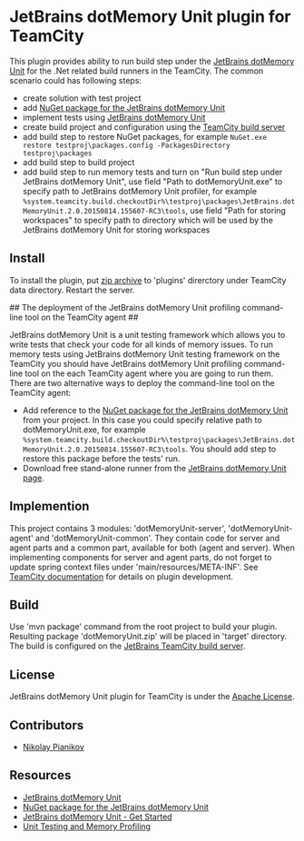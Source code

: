 # JetBrains dotMemory Unit plugin for TeamCity #

This plugin provides ability to run build step under the [JetBrains dotMemory Unit](https://www.jetbrains.com/dotmemory/unit/) for the .Net related build runners in the TeamCity. The common scenario could has following steps:
- create solution with test project
- add [NuGet package for the JetBrains dotMemory Unit](https://www.nuget.org/packages/JetBrains.DotMemoryUnit/)
- implement tests using [JetBrains dotMemory Unit](https://www.jetbrains.com/dotmemory/unit/)
- create build project and configuration using the [TeamCity build server](https://www.jetbrains.com/teamcity/)
- add build step to restore NuGet packages, for example `NuGet.exe restore testproj\packages.config -PackagesDirectory testproj\packages`
- add build step to build project
- add build step to run memory tests and turn on "Run build step under JetBrains dotMemory Unit", use field "Path to dotMemoryUnit.exe" to specify path to JetBrains dotMemory Unit profiler, for example `%system.teamcity.build.checkoutDir%\testproj\packages\JetBrains.dotMemoryUnit.2.0.20150814.155607-RC3\tools`, use field "Path for storing workspaces" to specify path to directory which will be used by the JetBrains dotMemory Unit for storing workspaces

## Install ##

To install the plugin, put [zip archive](http://teamcity.jetbrains.com/httpAuth/app/rest/builds/buildType:TeamCityPluginsByJetBrains_DotMemoryUnit_Build,pinned:true,status:SUCCESS,branch:dorMemoryUnit-1.0.6/artifacts/content/dotMemoryUnit.zip) to 'plugins' direrctory under TeamCity data directory. Restart the server.

<a name="agent_deployment"/>
## The deployment of the JetBrains dotMemory Unit profiling command-line tool on the TeamCity agent ##

JetBrains dotMemory Unit is a unit testing framework which allows you to write tests that check your code for all kinds of memory issues. To run memory tests using JetBrains dotMemory Unit testing framework on the TeamCity you should have JetBrains dotMemory Unit profiling command-line tool on the each TeamCity agent where you are going to run them. There are two alternative ways to deploy the command-line tool on the TeamCity agent:

- Add reference to the [NuGet package for the JetBrains dotMemory Unit](https://www.nuget.org/packages/JetBrains.DotMemoryUnit/) from your project. In this case you could specify relative path to dotMemoryUnit.exe, for example `%system.teamcity.build.checkoutDir%\testproj\packages\JetBrains.dotMemoryUnit.2.0.20150814.155607-RC3\tools`. You should add step to restore this package before the tests' run.
- Download free stand-alone runner from the [JetBrains dotMemory Unit page](https://www.jetbrains.com/dotmemory/unit/).

## Implemention ##

This project contains 3 modules: 'dotMemoryUnit-server', 'dotMemoryUnit-agent' and 'dotMemoryUnit-common'. They contain code for server and agent parts and a common part, available for both (agent and server). When implementing components for server and agent parts, do not forget to update spring context files under 'main/resources/META-INF'. See [TeamCity documentation](https://confluence.jetbrains.com/display/TCD9/Developing+Plugins+Using+Maven) for details on plugin development.

## Build ##

Use 'mvn package' command from the root project to build your plugin. Resulting package 'dotMemoryUnit.zip' will be placed in 'target' directory. The build is configured on the [JetBrains TeamCity build server](https://teamcity.jetbrains.com/viewLog.html?buildTypeId=TeamCityPluginsByJetBrains_DotMemoryUnit_Build&buildId=lastPinned&buildBranch=%3Cdefault%3E).

## License ##

JetBrains dotMemory Unit plugin for TeamCity is under the [Apache License](https://github.com/JetBrains/teamcity-dotmemory/blob/master/LICENSE).

## Contributors ##

- [Nikolay Pianikov](https://github.com/NikolayPianikov)

## Resources ##

- [JetBrains dotMemory Unit](https://www.jetbrains.com/dotmemory/unit/)
- [NuGet package for the JetBrains dotMemory Unit](https://www.nuget.org/packages/JetBrains.DotMemoryUnit/)
- [JetBrains dotMemory Unit - Get Started](https://www.jetbrains.com/dotmemory/unit/help/Get_Started.html)
- [Unit Testing and Memory Profiling](http://blog.jetbrains.com/dotnet/2015/03/04/unit-testing-and-memory-profiling-can-they-be-combined/)
